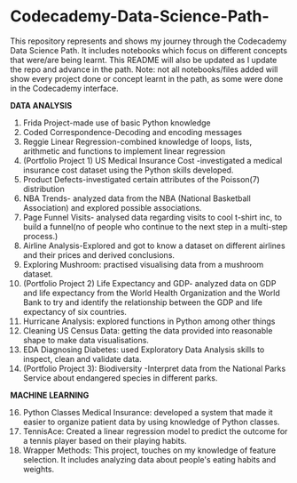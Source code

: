 # Codecademy-Data-Science-Path-
This repository represents and shows my journey through the Codecademy Data Science Path. It includes notebooks which focus on different concepts that were/are being learnt.
This README will also be updated as I update the repo and advance in the path.
Note: not all notebooks/files added will show every project done or concept learnt in the path, as some were done in the Codecademy interface.

**DATA ANALYSIS**
1. Frida Project-made use of basic Python knowledge
2. Coded Correspondence-Decoding and encoding messages
3. Reggie Linear Regression-combined knowledge of loops, lists, arithmetic and functions to implement linear regression
4. (Portfolio Project 1) US Medical Insurance Cost -investigated a medical insurance cost dataset using the Python skills developed.
5. Product Defects-investigated certain attributes of the Poisson(7) distribution
6. NBA Trends- analyzed data from the NBA (National Basketball Association) and explored possible associations.
7. Page Funnel Visits- analysed data regarding visits to cool t-shirt inc, to build a funnel(no of people who continue to the next step in a multi-step process.)
8. Airline Analysis-Explored and got to know a dataset on different airlines and their prices and derived conclusions.
9. Exploring Mushroom: practised visualising data from a mushroom dataset.
10. (Portfolio Project 2) Life Expectancy and GDP- analyzed data on GDP and life expectancy from the World Health Organization and the World Bank to try and identify the relationship between the GDP and life expectancy of six countries.
11. Hurricane Analysis: explored functions in Python among other things
12. Cleaning US Census Data: getting the data provided into reasonable shape to make data visualisations.
13. EDA Diagnosing Diabetes:  used Exploratory Data Analysis skills to inspect, clean and validate data.
14. (Portfolio Project 3): Biodiversity -Interpret data from the National Parks Service about endangered species in different parks.

**MACHINE LEARNING**

16. Python Classes Medical Insurance: developed a system that made it easier to organize patient data by using knowledge of Python classes.
17. TennisAce: Created a linear regression model to predict the outcome for a tennis player based on their playing habits.
18. Wrapper Methods: This project, touches on my knowledge of feature selection. It includes analyzing data about people's eating habits and weights.






